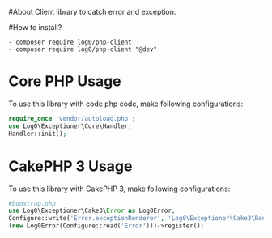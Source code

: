 #About
Client library to catch error and exception.

#How to install?
```shell
- composer require log0/php-client
- composer require log0/php-client "@dev"
```

# Core PHP Usage
To use this library with code php code, make following configurations:

```php
require_once 'vendor/autoload.php';
use Log0\Exceptioner\Core\Handler;
Handler::init();
```

# CakePHP 3 Usage
To use this library with CakePHP 3, make following configurations:

```php
#boostrap.php
use Log0\Exceptioner\Cake3\Error as Log0Error;
Configure::write('Error.exceptionRenderer', 'Log0\Exceptioner\Cake3\Renderer');
(new Log0Error(Configure::read('Error')))->register();
```